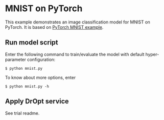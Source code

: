 # MNIST on PyTorch
This example demonstrates an image classification model for MNIST on PyTorch.
It is based on [PyTorch MNIST example][ref:mnist].


## Run model script
Enter the following command to train/evaluate the model with default
hyper-parameter configuration:
```console
$ python mnist.py
```

To know about more options, enter
```console
$ python mnist.py -h
```


## Apply DrOpt service
See trial readme.



[ref:mnist]: https://github.com/pytorch/examples/tree/master/mnist
